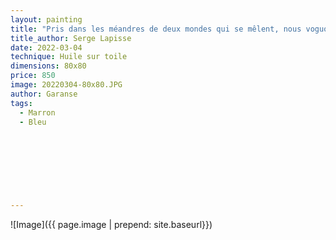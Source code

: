 ```yaml
---
layout: painting
title: "Pris dans les méandres de deux mondes qui se mêlent, nous voguons vers demain, un monde transformé, au nouveau visage."  
title_author: Serge Lapisse                     
date: 2022-03-04
technique: Huile sur toile 
dimensions: 80x80
price: 850
image: 20220304-80x80.JPG
author: Garanse
tags:
  - Marron
  - Bleu
  
  
  
  
  
  
  
  
---
```

![Image]({{ page.image | prepend: site.baseurl}})

